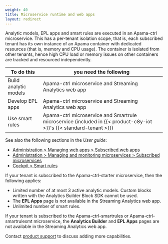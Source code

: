 ```yaml
---
weight: 40
title: Microservice runtime and web apps
layout: redirect
---
```

Analytic models, EPL apps and smart rules are executed in an Apama-ctrl microservice. This has a per-tenant isolation scope, that is, each subscribed tenant has its own instance of an Apama container with dedicated resources (that is, memory and CPU usage). The container is isolated from other tenants, hence high CPU load or memory issues on other containers are tracked and resourced independently.


| To do this                  | you need the following                                      |
| --------------------------- | ----------------------------------------------------------- |
| Build analytic models       | Apama-ctrl microservice and Streaming Analytics web app |
| Develop EPL apps            | Apama-ctrl microservice and Streaming Analytics web app |
| Use smart rules             | Apama-ctrl microservice and Smartrule microservice (included in {{< product-c8y-iot >}}'s {{< standard-tenant >}}) |

See also the following sections in the *User guide*:
* [Administration > Managing web apps > Subscribed web apps](/users-guide/administration/#subscribed-applications)
* [Administration > Managing and monitoring microservices > Subscribed microservices](/users-guide/administration/#subscribed-microservices)
* [Cockpit > Smart rules](/users-guide/cockpit/#smart-rules)

If your tenant is subscribed to the Apama-ctrl-starter microservice, then the following applies:

- Limited number of at most 3 active analytic models. Custom blocks written with the Analytics Builder Block SDK cannot be used. 
- The **EPL Apps** page is not available in the Streaming Analytics web app.
- Unlimited number of smart rules.

If your tenant is subscribed to the Apama-ctrl-smartrules or Apama-ctrl-smartrulesmt microservice, the **Analytics Builder** and **EPL Apps** pages are not available in the Streaming Analytics web app.

Contact [product support](/welcome/contacting-support) to discuss adding more capabilities.
